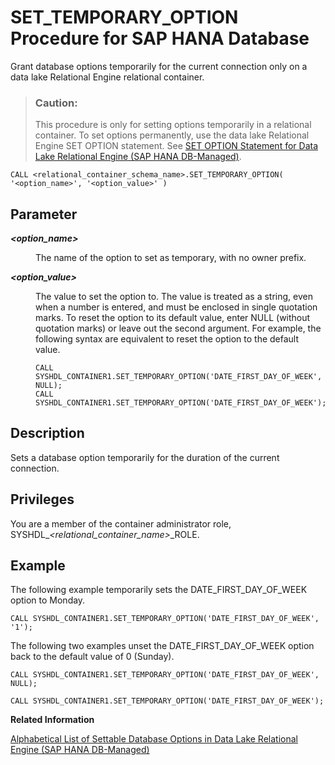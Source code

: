 <!-- loioabcd7031a1414519a71684edac0debc6 -->

# SET\_TEMPORARY\_OPTION Procedure for SAP HANA Database

Grant database options temporarily for the current connection only on a data lake Relational Engine relational container.



> ### Caution:  
> This procedure is only for setting options temporarily in a relational container. To set options permanently, use the data lake Relational Engine SET OPTION statement. See [SET OPTION Statement for Data Lake Relational Engine \(SAP HANA DB-Managed\)](../030-sql-statements/set-option-statement-for-data-lake-relational-engine-sap-hana-db-managed-84a37a4.md).



```
CALL <relational_container_schema_name>.SET_TEMPORARY_OPTION( '<option_name>', '<option_value>' )
```



<a name="loioabcd7031a1414519a71684edac0debc6__section_i2n_cmz_gxb"/>

## Parameter


<dl>
<dt><b>

*<option\_name\>*

</b></dt>
<dd>

The name of the option to set as temporary, with no owner prefix.



</dd><dt><b>

*<option\_value\>*

</b></dt>
<dd>

The value to set the option to. The value is treated as a string, even when a number is entered, and must be enclosed in single quotation marks. To reset the option to its default value, enter NULL \(without quotation marks\) or leave out the second argument. For example, the following syntax are equivalent to reset the option to the default value.

```
CALL SYSHDL_CONTAINER1.SET_TEMPORARY_OPTION('DATE_FIRST_DAY_OF_WEEK', NULL);
CALL SYSHDL_CONTAINER1.SET_TEMPORARY_OPTION('DATE_FIRST_DAY_OF_WEEK');
```



</dd>
</dl>



<a name="loioabcd7031a1414519a71684edac0debc6__section_zhc_rnx_cjb"/>

## Description

Sets a database option temporarily for the duration of the current connection.



<a name="loioabcd7031a1414519a71684edac0debc6__section_xlt_rnx_cjb"/>

## Privileges

You are a member of the container administrator role, SYSHDL\_*<relational\_container\_name\>*\_ROLE.



<a name="loioabcd7031a1414519a71684edac0debc6__section_f5l_5nx_cjb"/>

## Example

The following example temporarily sets the DATE\_FIRST\_DAY\_OF\_WEEK option to Monday.

```
CALL SYSHDL_CONTAINER1.SET_TEMPORARY_OPTION('DATE_FIRST_DAY_OF_WEEK', '1');
```

The following two examples unset the DATE\_FIRST\_DAY\_OF\_WEEK option back to the default value of 0 \(Sunday\).

```
CALL SYSHDL_CONTAINER1.SET_TEMPORARY_OPTION('DATE_FIRST_DAY_OF_WEEK', NULL);
```

```
CALL SYSHDL_CONTAINER1.SET_TEMPORARY_OPTION('DATE_FIRST_DAY_OF_WEEK');
```

**Related Information**  


[Alphabetical List of Settable Database Options in Data Lake Relational Engine \(SAP HANA DB-Managed\)](../040-database-options/alphabetical-list-of-settable-database-options-in-data-lake-relational-engine-sap-hana-db-a7f7159.md "Settable database options let you configure database behavior.")


